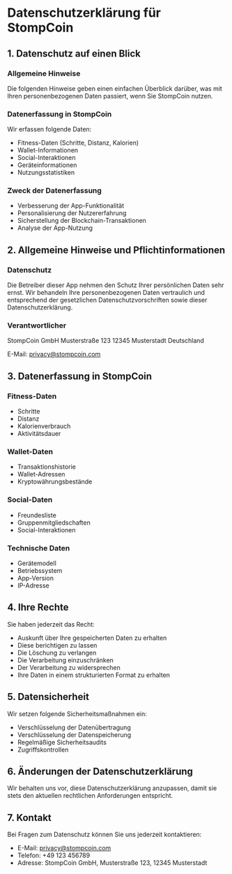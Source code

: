 # Datenschutzerklärung für StompCoin

## 1. Datenschutz auf einen Blick

### Allgemeine Hinweise
Die folgenden Hinweise geben einen einfachen Überblick darüber, was mit Ihren personenbezogenen Daten passiert, wenn Sie StompCoin nutzen.

### Datenerfassung in StompCoin
Wir erfassen folgende Daten:
- Fitness-Daten (Schritte, Distanz, Kalorien)
- Wallet-Informationen
- Social-Interaktionen
- Geräteinformationen
- Nutzungsstatistiken

### Zweck der Datenerfassung
- Verbesserung der App-Funktionalität
- Personalisierung der Nutzererfahrung
- Sicherstellung der Blockchain-Transaktionen
- Analyse der App-Nutzung

## 2. Allgemeine Hinweise und Pflichtinformationen

### Datenschutz
Die Betreiber dieser App nehmen den Schutz Ihrer persönlichen Daten sehr ernst. Wir behandeln Ihre personenbezogenen Daten vertraulich und entsprechend der gesetzlichen Datenschutzvorschriften sowie dieser Datenschutzerklärung.

### Verantwortlicher
StompCoin GmbH
Musterstraße 123
12345 Musterstadt
Deutschland

E-Mail: privacy@stompcoin.com

## 3. Datenerfassung in StompCoin

### Fitness-Daten
- Schritte
- Distanz
- Kalorienverbrauch
- Aktivitätsdauer

### Wallet-Daten
- Transaktionshistorie
- Wallet-Adressen
- Kryptowährungsbestände

### Social-Daten
- Freundesliste
- Gruppenmitgliedschaften
- Social-Interaktionen

### Technische Daten
- Gerätemodell
- Betriebssystem
- App-Version
- IP-Adresse

## 4. Ihre Rechte

Sie haben jederzeit das Recht:
- Auskunft über Ihre gespeicherten Daten zu erhalten
- Diese berichtigen zu lassen
- Die Löschung zu verlangen
- Die Verarbeitung einzuschränken
- Der Verarbeitung zu widersprechen
- Ihre Daten in einem strukturierten Format zu erhalten

## 5. Datensicherheit

Wir setzen folgende Sicherheitsmaßnahmen ein:
- Verschlüsselung der Datenübertragung
- Verschlüsselung der Datenspeicherung
- Regelmäßige Sicherheitsaudits
- Zugriffskontrollen

## 6. Änderungen der Datenschutzerklärung

Wir behalten uns vor, diese Datenschutzerklärung anzupassen, damit sie stets den aktuellen rechtlichen Anforderungen entspricht.

## 7. Kontakt

Bei Fragen zum Datenschutz können Sie uns jederzeit kontaktieren:
- E-Mail: privacy@stompcoin.com
- Telefon: +49 123 456789
- Adresse: StompCoin GmbH, Musterstraße 123, 12345 Musterstadt 